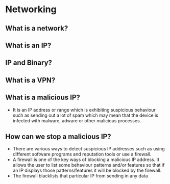 # Networking
## What is a network? 

## What is an IP?

## IP and Binary?

## What is a VPN?



## What is a malicious IP?
- It is an IP address or range which is exhibiting suspicious behaviour such as sending out a lot of spam which may mean that the device is infected with malware, adware or other malicious processes. 

## How can we stop a malicious IP?
- There are various ways to detect suspicious IP addresses such as using different software programs and reputation tools or use a firewall.
- A firewall is one of the key ways of blocking a malicious IP address. It allows the user to list some behaviour patterns and/or features so that if an IP displays those patterns/features it will be blocked by the firewall. 
- The firewall blacklists that particular IP from sending in any data

